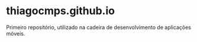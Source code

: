 # thiagocmps.github.io
Primeiro repositório, utilizado na cadeira de desenvolvimento de aplicações móveis.
